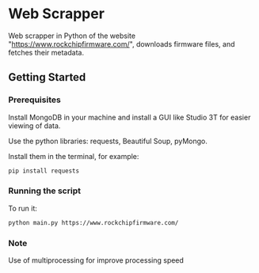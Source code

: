 # Web Scrapper
Web scrapper in Python of the website "https://www.rockchipfirmware.com/", downloads firmware files, and fetches their metadata. 

## Getting Started

### Prerequisites
Install MongoDB in your machine and install a GUI like Studio 3T for easier viewing of data.

Use the python libraries: requests, Beautiful Soup, pyMongo.

Install them in the terminal, for example:
```bash
pip install requests
```
### Running the script
To run it:
```bash
python main.py https://www.rockchipfirmware.com/
```
### Note

Use of multiprocessing for improve processing speed